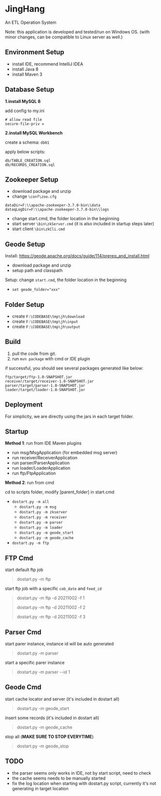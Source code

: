 # JingHang

An ETL Operation System

Note: this application is developed and tested/run on Windows OS. (with minor changes, can be compatible to Linux server as well.)

## Environment Setup

- install IDE, recommend IntelliJ IDEA
- install Java 8
- install Maven 3

## Database Setup

**1.install MySQL 8**

add config to my.ini

~~~
# allow read file
secure-file-priv =
~~~

**2.install MySQL Workbench**

create a schema: `db01`

apply below scripts:

~~~
db/TABLE_CREATION.sql
db/RECORDS_CREATION.sql
~~~

## Zookeeper Setup

- download package and unzip
- change `\conf\zoo.cfg`

~~~
dataDir=F:\\apache-zookeeper-3.7.0-bin\\data
dataqLogDir=F:\\apache-zookeeper-3.7.0-bin\\logs
~~~

- change start.cmd, the folder location in the beginning
- start server `\bin\zkServer.cmd` (it is also included in startup steps later)
- start client `\bin\zkCli.cmd`

## Geode Setup

Install: https://geode.apache.org/docs/guide/114/prereq_and_install.html

- download package and unzip
- setup path and classpath

Setup: change `start.cmd`, the folder location in the beginning

- `set geode_folder="xxx"`

## Folder Setup

- create `F:\CODEBASE\tmp\jh\download`
- create `F:\CODEBASE\tmp\jh\input`
- create `F:\CODEBASE\tmp\jh\output`

## Build

1. pull the code from git.
2. run `mvn package` with cmd or IDE plugin

if successful, you should see several packages generated like below:

~~~
ftp/target/ftp-1.0-SNAPSHOT.jar
receiver/target/receiver-1.0-SNAPSHOT.jar
parser/target/parser-1.0-SNAPSHOT.jar
loader/target/loader-1.0-SNAPSHOT.jar
~~~

## Deployment

For simplicity, we are directly using the jars in each target folder.

## Startup

**Method 1**: run from IDE Maven plugins

- run msg/MsgApplication (for embedded msg server)
- run receiver/ReceiverApplication
- run parser/ParserApplication
- run loader/LoaderApplication
- run ftp/FtpApplication

**Method 2**: run from cmd

cd to scripts folder, modify [parent_folder] in start.cmd

- `dostart.py -m all`
  - `dostart.py -m msg`
  - `dostart.py -m zkserver`
  - `dostart.py -m receiver`
  - `dostart.py -m parser`
  - `dostart.py -m loader`
  - `dostart.py -m geode_start`
  - `dostart.py -m geode_cache`
- `dostart.py -m ftp`

## FTP Cmd

start default ftp job
> dostart.py -m ftp

start ftp job with a specific `cob_date` and `feed_id`
> dostart.py -m ftp -d 20211002 -f 1
> 
> dostart.py -m ftp -d 20211002 -f 2
> 
> dostart.py -m ftp -d 20211002 -f 3

## Parser Cmd

start parer instance, instance id will be auto generated
> dostart.py -m parser

start a specific parer instance
> dostart.py -m parser --id 1

## Geode Cmd

start cache locator and server (it's included in dostart all)

> dostart.py -m geode_start

insert some records (it's included in dostart all)
> dostart.py -m geode_cache

stop all (**MAKE SURE TO STOP EVERYTIME**)
> dostart.py -m geode_stop

## TODO

- the parser seems only works in IDE, not by start script, need to check
- the cache seems needs to be manually started
- fix the log location when starting with dostart.py script, currently it's not generating in target location